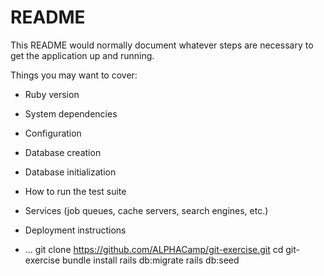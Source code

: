 # README

This README would normally document whatever steps are necessary to get the
application up and running.

Things you may want to cover:

* Ruby version

* System dependencies

* Configuration

* Database creation

* Database initialization

* How to run the test suite

* Services (job queues, cache servers, search engines, etc.)

* Deployment instructions

* ...
git clone https://github.com/ALPHACamp/git-exercise.git
cd git-exercise
bundle install
rails db:migrate
rails db:seed
